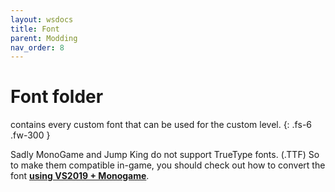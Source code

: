 ```yaml
---
layout: wsdocs
title: Font
parent: Modding
nav_order: 8
---
```


# Font folder

contains every custom font that can be used for the custom level.
{: .fs-6 .fw-300 }

Sadly MonoGame and Jump King do not support TrueType fonts. (.TTF) So to make them compatible in-game, you should check out how to convert the font [**using VS2019 + Monogame**](../../tools/vs2019-monogame/). 
